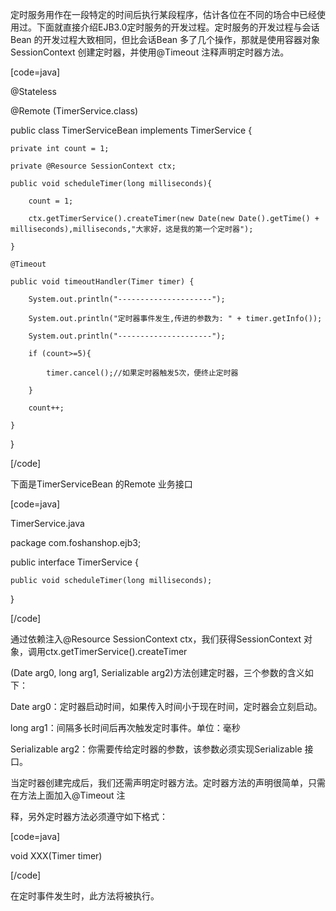 定时服务用作在一段特定的时间后执行某段程序，估计各位在不同的场合中已经使用过。下面就直接介绍EJB3.0定时服务的开发过程。定时服务的开发过程与会话Bean 的开发过程大致相同，但比会话Bean 多了几个操作，那就是使用容器对象SessionContext 创建定时器，并使用@Timeout 注释声明定时器方法。
[code=java]
@Stateless
@Remote (TimerService.class)
public class TimerServiceBean implements TimerService {
	private int count = 1;
	private @Resource SessionContext ctx;
	public void scheduleTimer(long milliseconds){
		count = 1;
		ctx.getTimerService().createTimer(new Date(new Date().getTime() + milliseconds),milliseconds,"大家好，这是我的第一个定时器");
	}
	@Timeout
	public void timeoutHandler(Timer timer) {
		System.out.println("---------------------");
		System.out.println("定时器事件发生,传进的参数为: " + timer.getInfo());
		System.out.println("---------------------");
		if (count>=5){
			timer.cancel();//如果定时器触发5次，便终止定时器
		}
		count++;
	}
}
[/code]
下面是TimerServiceBean 的Remote 业务接口
[code=java]
TimerService.java
package com.foshanshop.ejb3;
public interface TimerService {
	public void scheduleTimer(long milliseconds);
}
[/code]
通过依赖注入@Resource SessionContext ctx，我们获得SessionContext 对象，调用ctx.getTimerService().createTimer
(Date arg0, long arg1, Serializable arg2)方法创建定时器，三个参数的含义如下：
Date arg0：定时器启动时间，如果传入时间小于现在时间，定时器会立刻启动。
long arg1：间隔多长时间后再次触发定时事件。单位：毫秒
Serializable arg2：你需要传给定时器的参数，该参数必须实现Serializable 接口。
当定时器创建完成后，我们还需声明定时器方法。定时器方法的声明很简单，只需在方法上面加入@Timeout 注
释，另外定时器方法必须遵守如下格式：
[code=java]
void XXX(Timer timer)
[/code]
在定时事件发生时，此方法将被执行。